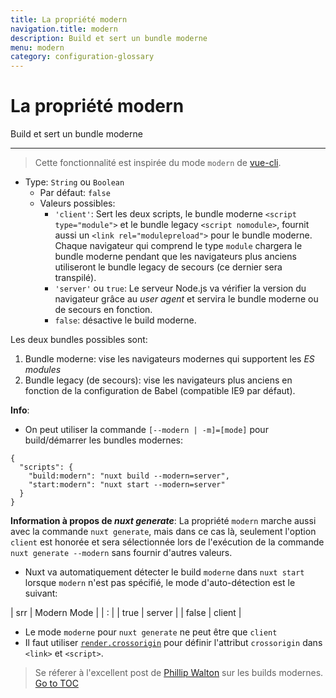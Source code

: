 ```yaml
---
title: La propriété modern
navigation.title: modern
description: Build et sert un bundle moderne
menu: modern
category: configuration-glossary
---
```


# La propriété modern

Build et sert un bundle moderne

---

> Cette fonctionnalité est inspirée du mode `modern` de [vue-cli](https://cli.vuejs.org/guide/browser-compatibility.html#modern-mode).

- Type: `String` ou `Boolean`
  - Par défaut: `false`
  - Valeurs possibles:
    - `'client'`: Sert les deux scripts, le bundle moderne `<script type="module">` et le bundle legacy `<script nomodule>`, fournit aussi un `<link rel="modulepreload">` pour le bundle moderne. Chaque navigateur qui comprend le type `module` chargera le bundle moderne pendant que les navigateurs plus anciens utiliseront le bundle legacy de secours (ce dernier sera transpilé).
    - `'server'` ou `true`: Le serveur Node.js va vérifier la version du navigateur grâce au _user agent_ et servira le bundle moderne ou de secours en fonction.
    - `false`: désactive le build moderne.

Les deux bundles possibles sont:

1. Bundle moderne: vise les navigateurs modernes qui supportent les _ES modules_
2. Bundle legacy (de secours): vise les navigateurs plus anciens en fonction de la configuration de Babel (compatible IE9 par défaut).

**Info**:

- On peut utiliser la commande `[--modern | -m]=[mode]` pour build/démarrer les bundles modernes:

```json{}[package.json]
{
  "scripts": {
    "build:modern": "nuxt build --modern=server",
    "start:modern": "nuxt start --modern=server"
  }
}
```

**Information à propos de _nuxt generate_**: La propriété `modern` marche aussi avec la commande `nuxt generate`, mais dans ce cas là, seulement l'option `client` est honorée et sera sélectionnée lors de l'exécution de la commande `nuxt generate --modern` sans fournir d'autres valeurs.

- Nuxt va automatiquement détecter le build `moderne` dans `nuxt start` lorsque `modern` n'est pas spécifié, le mode d'auto-détection est le suivant:

| srr   | Modern Mode |
| : |
| true  |   server    |
| false |   client    |

- Le mode `moderne` pour `nuxt generate` ne peut être que `client`
- Il faut utiliser [`render.crossorigin`](./configuration-glossary/configuration-render#crossorigin) pour définir l'attribut `crossorigin` dans `<link>` et `<script>`.

> Se réferer à l'excellent post de [Phillip Walton](https://philipwalton.com/articles/deploying-es2015-code-in-production-today/) sur les builds modernes.
<span style='float: footnote;'><a href="../index.html#toc">Go to TOC</a></span>
